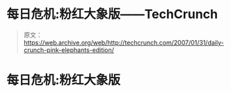 # 每日危机:粉红大象版——TechCrunch

> 原文：<https://web.archive.org/web/http://techcrunch.com/2007/01/31/daily-crunch-pink-elephants-edition/>

# 每日危机:粉红大象版